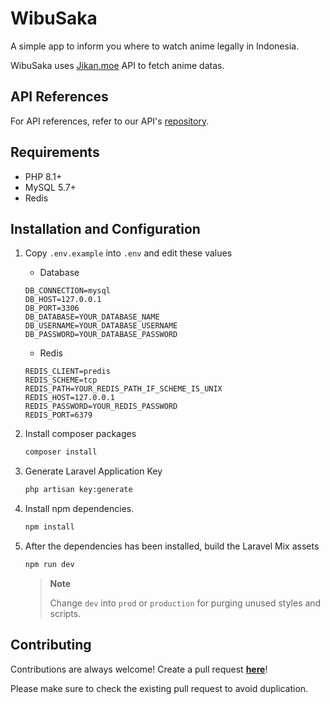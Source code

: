 # WibuSaka

A simple app to inform you where to watch anime legally in Indonesia.

WibuSaka uses [Jikan.moe](https://jikan.moe) API to fetch anime datas.

## API References
For API references, refer to our API's [repository](https://github.com/qctfw/wibusaka-api).

## Requirements
- PHP 8.1+
- MySQL 5.7+
- Redis

## Installation and Configuration

1. Copy `.env.example` into `.env` and edit these values

    - Database
    ```env
    DB_CONNECTION=mysql
    DB_HOST=127.0.0.1
    DB_PORT=3306
    DB_DATABASE=YOUR_DATABASE_NAME
    DB_USERNAME=YOUR_DATABASE_USERNAME
    DB_PASSWORD=YOUR_DATABASE_PASSWORD
    ```
    - Redis
    ```env
    REDIS_CLIENT=predis
    REDIS_SCHEME=tcp
    REDIS_PATH=YOUR_REDIS_PATH_IF_SCHEME_IS_UNIX
    REDIS_HOST=127.0.0.1
    REDIS_PASSWORD=YOUR_REDIS_PASSWORD
    REDIS_PORT=6379
    ```

2. Install composer packages
    ```bash
    composer install
    ```

3. Generate Laravel Application Key
    ```bash
    php artisan key:generate
    ```

3. Install npm dependencies.
    ```bash 
    npm install
    ```

4. After the dependencies has been installed, build the Laravel Mix assets
    ```bash
    npm run dev
    ```
    > **Note**
    >
    > Change `dev` into `prod` or `production` for purging unused styles and scripts.

## Contributing

Contributions are always welcome! Create a pull request **[here](https://github.com/qctfw/wibusaka/pulls)**!

Please make sure to check the existing pull request to avoid duplication.

  
